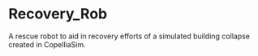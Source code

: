 # Recovery_Rob
A rescue robot to aid in recovery efforts of a simulated building collapse created in CopelliaSim.
